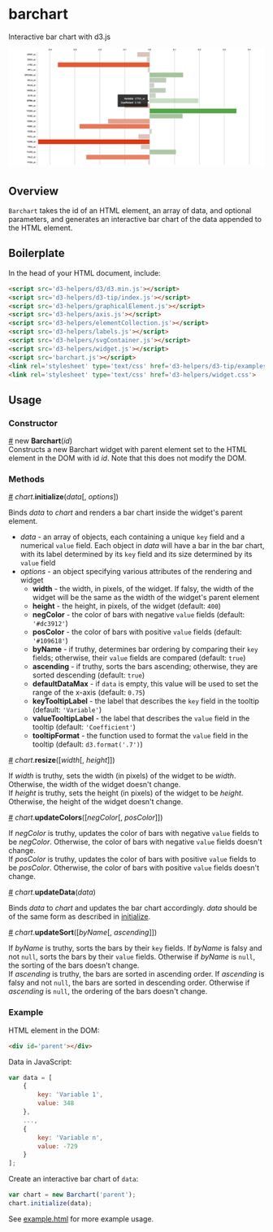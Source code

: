 # barchart
Interactive bar chart with d3.js

![alt text](https://raw.githubusercontent.com/alexrfling/barchart/master/img/example.png)

## Overview
`Barchart` takes the id of an HTML element, an array of data, and optional parameters, and generates an interactive bar chart of the data appended to the HTML element.

## Boilerplate
In the head of your HTML document, include:
```html
<script src='d3-helpers/d3/d3.min.js'></script>
<script src='d3-helpers/d3-tip/index.js'></script>
<script src='d3-helpers/graphicalElement.js'></script>
<script src='d3-helpers/axis.js'></script>
<script src='d3-helpers/elementCollection.js'></script>
<script src='d3-helpers/labels.js'></script>
<script src='d3-helpers/svgContainer.js'></script>
<script src='d3-helpers/widget.js'></script>
<script src='barchart.js'></script>
<link rel='stylesheet' type='text/css' href='d3-helpers/d3-tip/examples/example-styles.css'>
<link rel='stylesheet' type='text/css' href='d3-helpers/widget.css'>
```

## Usage

### Constructor
<a name='constructor' href='#constructor'>#</a> new **Barchart**(_id_)  
Constructs a new Barchart widget with parent element set to the HTML element in the DOM with id _id_. Note that this does not modify the DOM.

### Methods
<a name='initialize' href='#initialize'>#</a> _chart_.**initialize**(_data_[, _options_])

Binds _data_ to _chart_ and renders a bar chart inside the widget's parent element.
* _data_ - an array of objects, each containing a unique `key` field and a numerical `value` field. Each object in _data_ will have a bar in the bar chart, with its label determined by its `key` field and its size determined by its `value` field
* _options_ - an object specifying various attributes of the rendering and widget
  * **width** - the width, in pixels, of the widget. If falsy, the width of the widget will be the same as the width of the widget's parent element
  * **height** - the height, in pixels, of the widget (default: `400`)
  * **negColor** - the color of bars with negative `value` fields (default: `'#dc3912'`)
  * **posColor** - the color of bars with positive `value` fields (default: `'#109618'`)
  * **byName** - if truthy, determines bar ordering by comparing their `key` fields; otherwise, their `value` fields are compared (default: `true`)
  * **ascending** - if truthy, sorts the bars ascending; otherwise, they are sorted descending (default: `true`)
  * **defaultDataMax** - if `data` is empty, this value will be used to set the range of the x-axis (default: `0.75`)
  * **keyTooltipLabel** - the label that describes the `key` field in the tooltip (default: `'Variable'`)
  * **valueTooltipLabel** - the label that describes the `value` field in the tooltip (default: `'Coefficient'`)
  * **tooltipFormat** - the function used to format the `value` field in the tooltip (default: `d3.format('.7')`)

<a name='resize' href='#resize'>#</a> _chart_.**resize**([_width_[, _height_]])

If _width_ is truthy, sets the width (in pixels) of the widget to be _width_. Otherwise, the width of the widget doesn't change.  
If _height_ is truthy, sets the height (in pixels) of the widget to be _height_. Otherwise, the height of the widget doesn't change.

<a name='updateColors' href='#updateColors'>#</a> _chart_.**updateColors**([_negColor_[, _posColor_]])

If _negColor_ is truthy, updates the color of bars with negative `value` fields to be _negColor_. Otherwise, the color of bars with negative `value` fields doesn't change.  
If _posColor_ is truthy, updates the color of bars with positive `value` fields to be _posColor_. Otherwise, the color of bars with positive `value` fields doesn't change.

<a name='updateData' href='#updateData'>#</a> _chart_.**updateData**(_data_)

Binds _data_ to _chart_ and updates the bar chart accordingly. _data_ should be of the same form as described in <a href='#initialize'>initialize</a>.

<a name='updateSort' href='#updateSort'>#</a> _chart_.**updateSort**([_byName_[, _ascending_]])

If _byName_ is truthy, sorts the bars by their `key` fields. If _byName_ is falsy and not `null`, sorts the bars by their `value` fields. Otherwise if _byName_ is `null`, the sorting of the bars doesn't change.  
If _ascending_ is truthy, the bars are sorted in ascending order. If _ascending_ is falsy and not `null`, the bars are sorted in descending order. Otherwise if _ascending_ is `null`, the ordering of the bars doesn't change.

### Example
HTML element in the DOM:
```html
<div id='parent'></div>
```
Data in JavaScript:
```js
var data = [
    {
        key: 'Variable 1',
        value: 348
    },
    ...,
    {
        key: 'Variable n',
        value: -729
    }
];
```
Create an interactive bar chart of `data`:
```js
var chart = new Barchart('parent');
chart.initialize(data);
```
See <a href='https://github.com/alexrfling/barchart/blob/master/example.html'>example.html</a> for more example usage.
